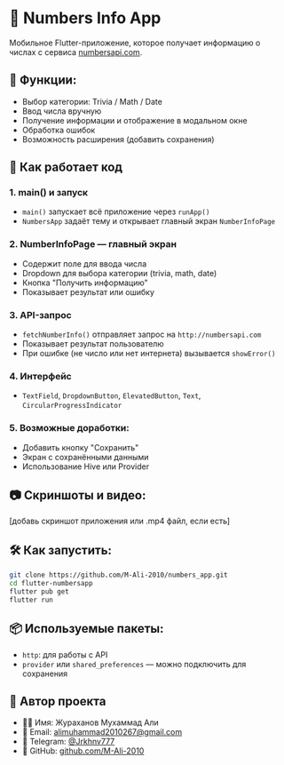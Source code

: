 # 📱 Numbers Info App

Мобильное Flutter-приложение, которое получает информацию о числах с сервиса [numbersapi.com](http://numbersapi.com).

## 🧩 Функции:
- Выбор категории: Trivia / Math / Date
- Ввод числа вручную
- Получение информации и отображение в модальном окне
- Обработка ошибок
- Возможность расширения (добавить сохранения)

## 🧠 Как работает код

### 1. main() и запуск
- `main()` запускает всё приложение через `runApp()`
- `NumbersApp` задаёт тему и открывает главный экран `NumberInfoPage`

### 2. NumberInfoPage — главный экран
- Содержит поле для ввода числа
- Dropdown для выбора категории (trivia, math, date)
- Кнопка "Получить информацию"
- Показывает результат или ошибку

### 3. API-запрос
- `fetchNumberInfo()` отправляет запрос на `http://numbersapi.com`
- Показывает результат пользователю
- При ошибке (не число или нет интернета) вызывается `showError()`

### 4. Интерфейс
- `TextField`, `DropdownButton`, `ElevatedButton`, `Text`, `CircularProgressIndicator`

### 5. Возможные доработки:
- Добавить кнопку "Сохранить"
- Экран с сохранёнными данными
- Использование Hive или Provider

## 📷 Скриншоты и видео:
[добавь скриншот приложения или .mp4 файл, если есть]

## 🛠 Как запустить:
```bash
git clone https://github.com/M-Ali-2010/numbers_app.git 
cd flutter-numbersapp
flutter pub get
flutter run
```

## 📦 Используемые пакеты:
- `http`: для работы с API
- `provider` или `shared_preferences` — можно подключить для сохранения

## 👤 Автор проекта

- 👨‍💻 Имя: Жураханов Мухаммад Али
- 📧 Email: alimuhammad2010267@gmail.com
- 💬 Telegram: [@Jrkhnv777](https://t.me/Jrkhnv777)
- 🐙 GitHub: [github.com/M-Ali-2010](https://github.com/M-Ali-2010)
